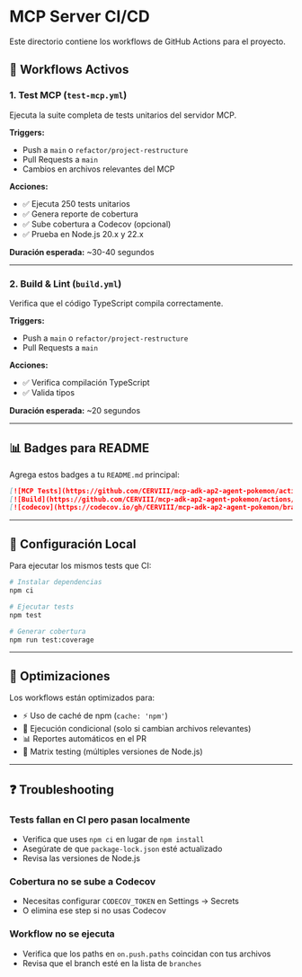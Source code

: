 # MCP Server CI/CD

Este directorio contiene los workflows de GitHub Actions para el proyecto.

## 🔄 Workflows Activos

### 1. Test MCP (`test-mcp.yml`)
Ejecuta la suite completa de tests unitarios del servidor MCP.

**Triggers:**
- Push a `main` o `refactor/project-restructure`
- Pull Requests a `main`
- Cambios en archivos relevantes del MCP

**Acciones:**
- ✅ Ejecuta 250 tests unitarios
- ✅ Genera reporte de cobertura
- ✅ Sube cobertura a Codecov (opcional)
- ✅ Prueba en Node.js 20.x y 22.x

**Duración esperada:** ~30-40 segundos

---

### 2. Build & Lint (`build.yml`)
Verifica que el código TypeScript compila correctamente.

**Triggers:**
- Push a `main` o `refactor/project-restructure`
- Pull Requests a `main`

**Acciones:**
- ✅ Verifica compilación TypeScript
- ✅ Valida tipos

**Duración esperada:** ~20 segundos

---

## 📊 Badges para README

Agrega estos badges a tu `README.md` principal:

```markdown
[![MCP Tests](https://github.com/CERVIII/mcp-adk-ap2-agent-pokemon/actions/workflows/test-mcp.yml/badge.svg)](https://github.com/CERVIII/mcp-adk-ap2-agent-pokemon/actions/workflows/test-mcp.yml)
[![Build](https://github.com/CERVIII/mcp-adk-ap2-agent-pokemon/actions/workflows/build.yml/badge.svg)](https://github.com/CERVIII/mcp-adk-ap2-agent-pokemon/actions/workflows/build.yml)
[![codecov](https://codecov.io/gh/CERVIII/mcp-adk-ap2-agent-pokemon/branch/main/graph/badge.svg)](https://codecov.io/gh/CERVIII/mcp-adk-ap2-agent-pokemon)
```

---

## 🔧 Configuración Local

Para ejecutar los mismos tests que CI:

```bash
# Instalar dependencias
npm ci

# Ejecutar tests
npm test

# Generar cobertura
npm run test:coverage
```

---

## 🚀 Optimizaciones

Los workflows están optimizados para:
- ⚡ Uso de caché de npm (`cache: 'npm'`)
- 🎯 Ejecución condicional (solo si cambian archivos relevantes)
- 📊 Reportes automáticos en el PR
- 🔄 Matrix testing (múltiples versiones de Node.js)

---

## ❓ Troubleshooting

### Tests fallan en CI pero pasan localmente
- Verifica que uses `npm ci` en lugar de `npm install`
- Asegúrate de que `package-lock.json` esté actualizado
- Revisa las versiones de Node.js

### Cobertura no se sube a Codecov
- Necesitas configurar `CODECOV_TOKEN` en Settings → Secrets
- O elimina ese step si no usas Codecov

### Workflow no se ejecuta
- Verifica que los paths en `on.push.paths` coincidan con tus archivos
- Revisa que el branch esté en la lista de `branches`
